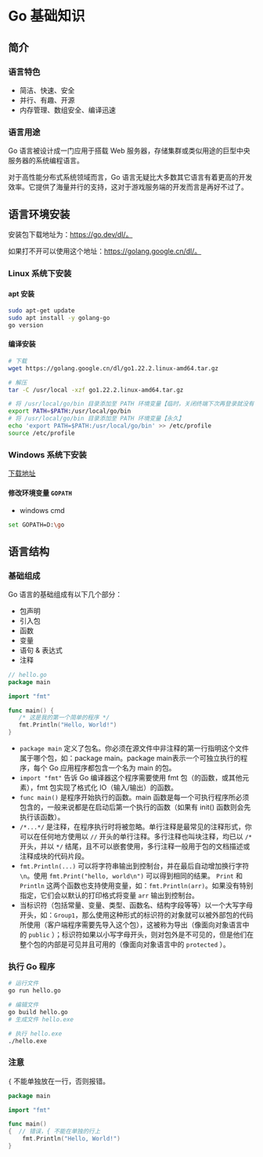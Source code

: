 # Go 基础知识

## 简介

### 语言特色

- 简洁、快速、安全
- 并行、有趣、开源
- 内存管理、数组安全、编译迅速

### 语言用途

Go 语言被设计成一门应用于搭载 Web 服务器，存储集群或类似用途的巨型中央服务器的系统编程语言。

对于高性能分布式系统领域而言，Go 语言无疑比大多数其它语言有着更高的开发效率。它提供了海量并行的支持，这对于游戏服务端的开发而言是再好不过了。

## 语言环境安装

安装包下载地址为：https://go.dev/dl/。

如果打不开可以使用这个地址：https://golang.google.cn/dl/。


### Linux 系统下安装

#### apt 安装

```sh
sudo apt-get update
sudo apt install -y golang-go
go version
```

#### 编译安装
```sh
# 下载
wget https://golang.google.cn/dl/go1.22.2.linux-amd64.tar.gz

# 解压
tar -C /usr/local -xzf go1.22.2.linux-amd64.tar.gz

# 将 /usr/local/go/bin 目录添加至 PATH 环境变量【临时，关闭终端下次再登录就没有了】
export PATH=$PATH:/usr/local/go/bin
# 将 /usr/local/go/bin 目录添加至 PATH 环境变量【永久】
echo 'export PATH=$PATH:/usr/local/go/bin' >> /etc/profile
source /etc/profile
```
### Windows 系统下安装

[下载地址](https://golang.google.cn/dl/go1.22.2.windows-amd64.msi)

#### 修改环境变量 `GOPATH` 

- windows cmd

```sh
set GOPATH=D:\go
```


## 语言结构

### 基础组成

Go 语言的基础组成有以下几个部分：
- 包声明
- 引入包
- 函数
- 变量
- 语句 & 表达式
- 注释

```go
// hello.go
package main

import "fmt"

func main() {
   /* 这是我的第一个简单的程序 */
   fmt.Println("Hello, World!")
}
```

- `package main` 定义了包名。你必须在源文件中非注释的第一行指明这个文件属于哪个包，如：package main。package main表示一个可独立执行的程序，每个 Go 应用程序都包含一个名为 main 的包。
-  `import "fmt"` 告诉 Go 编译器这个程序需要使用 fmt 包（的函数，或其他元素），fmt 包实现了格式化 IO（输入/输出）的函数。
- `func main()` 是程序开始执行的函数。main 函数是每一个可执行程序所必须包含的，一般来说都是在启动后第一个执行的函数（如果有 init() 函数则会先执行该函数）。
-  `/*...*/` 是注释，在程序执行时将被忽略。单行注释是最常见的注释形式，你可以在任何地方使用以 `//` 开头的单行注释。多行注释也叫块注释，均已以 `/*` 开头，并以 `*/` 结尾，且不可以嵌套使用，多行注释一般用于包的文档描述或注释成块的代码片段。
- `fmt.Println(...)` 可以将字符串输出到控制台，并在最后自动增加换行字符 `\n`。使用 `fmt.Print("hello, world\n")` 可以得到相同的结果。 `Print` 和 `Println` 这两个函数也支持使用变量，如：`fmt.Println(arr)`。如果没有特别指定，它们会以默认的打印格式将变量 `arr` 输出到控制台。
- 当标识符（包括常量、变量、类型、函数名、结构字段等等）以一个大写字母开头，如：`Group1`，那么使用这种形式的标识符的对象就可以被外部包的代码所使用（客户端程序需要先导入这个包），这被称为导出（像面向对象语言中的 `public` ）；标识符如果以小写字母开头，则对包外是不可见的，但是他们在整个包的内部是可见并且可用的（像面向对象语言中的 `protected` ）。

### 执行 Go 程序

```sh
# 运行文件
go run hello.go

# 编辑文件
go build hello.go
# 生成文件 hello.exe

# 执行 hello.exe
./hello.exe
```

### 注意

`{` 不能单独放在一行，否则报错。

```go
package main

import "fmt"

func main()  
{  // 错误，{ 不能在单独的行上
    fmt.Println("Hello, World!")
}
```